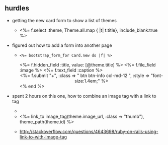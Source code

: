 


hurdles 
---------------------------------

- getting the new card form to show a list of themes 
	-   <%= f.select :theme, Theme.all.map { |t| t.title}, include_blank:true %>


- figured out how to add a form into another page
	- 	  <%= bootstrap_form_for Card.new do |f| %>
    
      <div class="innerCard col-md-4 topicCard">
        <%= f.hidden_field :title, value: [@theme.title]  %>
          <%= f.file_field :image %>
          <%= f.text_field :caption %>
          <br>
          <div class="actions">
            <center><%= f.submit "+", :class => " btn btn-info col-md-12 ", :style => "font-size:1.4em;" %></center>
           </div>
        <% end %>
      </div>


- spent 2 hours on this one, how to combine an image tag with a link to tag

    - <li><%= link_to image_tag(theme.image_url, :class => "thumb"), theme_path(theme.id) %> </li> 

    - http://stackoverflow.com/questions/4643698/ruby-on-rails-using-link-to-with-image-tag